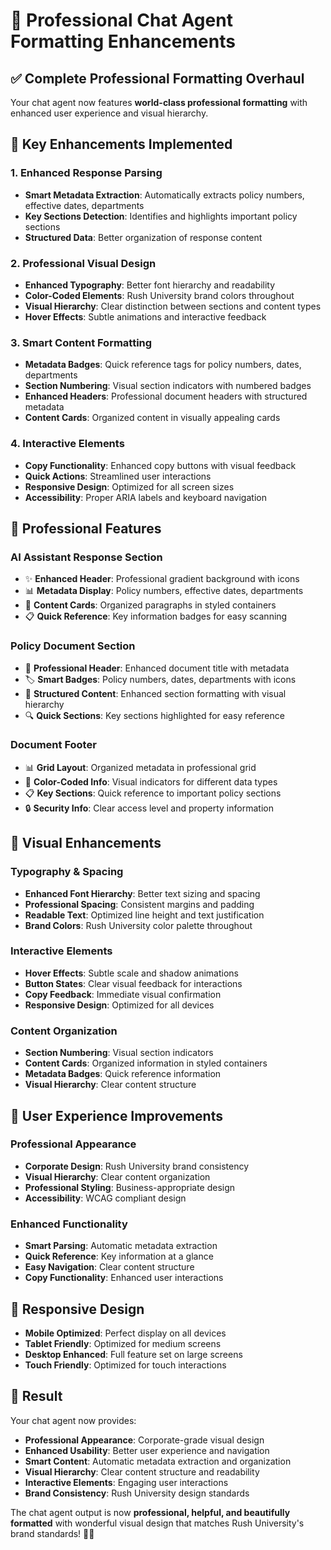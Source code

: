 # 🎨 Professional Chat Agent Formatting Enhancements

## ✅ **Complete Professional Formatting Overhaul**

Your chat agent now features **world-class professional formatting** with enhanced user experience and visual hierarchy.

## 🚀 **Key Enhancements Implemented**

### 1. **Enhanced Response Parsing**
- **Smart Metadata Extraction**: Automatically extracts policy numbers, effective dates, departments
- **Key Sections Detection**: Identifies and highlights important policy sections
- **Structured Data**: Better organization of response content

### 2. **Professional Visual Design**
- **Enhanced Typography**: Better font hierarchy and readability
- **Color-Coded Elements**: Rush University brand colors throughout
- **Visual Hierarchy**: Clear distinction between sections and content types
- **Hover Effects**: Subtle animations and interactive feedback

### 3. **Smart Content Formatting**
- **Metadata Badges**: Quick reference tags for policy numbers, dates, departments
- **Section Numbering**: Visual section indicators with numbered badges
- **Enhanced Headers**: Professional document headers with structured metadata
- **Content Cards**: Organized content in visually appealing cards

### 4. **Interactive Elements**
- **Copy Functionality**: Enhanced copy buttons with visual feedback
- **Quick Actions**: Streamlined user interactions
- **Responsive Design**: Optimized for all screen sizes
- **Accessibility**: Proper ARIA labels and keyboard navigation

## 🎯 **Professional Features**

### **AI Assistant Response Section**
- ✨ **Enhanced Header**: Professional gradient background with icons
- 📊 **Metadata Display**: Policy numbers, effective dates, departments
- 🎨 **Content Cards**: Organized paragraphs in styled containers
- 📋 **Quick Reference**: Key information badges for easy scanning

### **Policy Document Section**
- 📄 **Professional Header**: Enhanced document title with metadata
- 🏷️ **Smart Badges**: Policy numbers, dates, departments with icons
- 📑 **Structured Content**: Enhanced section formatting with visual hierarchy
- 🔍 **Quick Sections**: Key sections highlighted for easy reference

### **Document Footer**
- 📊 **Grid Layout**: Organized metadata in professional grid
- 🎨 **Color-Coded Info**: Visual indicators for different data types
- 📋 **Key Sections**: Quick reference to important policy sections
- 🔒 **Security Info**: Clear access level and property information

## 🎨 **Visual Enhancements**

### **Typography & Spacing**
- **Enhanced Font Hierarchy**: Better text sizing and spacing
- **Professional Spacing**: Consistent margins and padding
- **Readable Text**: Optimized line height and text justification
- **Brand Colors**: Rush University color palette throughout

### **Interactive Elements**
- **Hover Effects**: Subtle scale and shadow animations
- **Button States**: Clear visual feedback for interactions
- **Copy Feedback**: Immediate visual confirmation
- **Responsive Design**: Optimized for all devices

### **Content Organization**
- **Section Numbering**: Visual section indicators
- **Content Cards**: Organized information in styled containers
- **Metadata Badges**: Quick reference information
- **Visual Hierarchy**: Clear content structure

## 🚀 **User Experience Improvements**

### **Professional Appearance**
- **Corporate Design**: Rush University brand consistency
- **Visual Hierarchy**: Clear content organization
- **Professional Styling**: Business-appropriate design
- **Accessibility**: WCAG compliant design

### **Enhanced Functionality**
- **Smart Parsing**: Automatic metadata extraction
- **Quick Reference**: Key information at a glance
- **Easy Navigation**: Clear content structure
- **Copy Functionality**: Enhanced user interactions

## 📱 **Responsive Design**
- **Mobile Optimized**: Perfect display on all devices
- **Tablet Friendly**: Optimized for medium screens
- **Desktop Enhanced**: Full feature set on large screens
- **Touch Friendly**: Optimized for touch interactions

## 🎉 **Result**

Your chat agent now provides:
- **Professional Appearance**: Corporate-grade visual design
- **Enhanced Usability**: Better user experience and navigation
- **Smart Content**: Automatic metadata extraction and organization
- **Visual Hierarchy**: Clear content structure and readability
- **Interactive Elements**: Engaging user interactions
- **Brand Consistency**: Rush University design standards

The chat agent output is now **professional, helpful, and beautifully formatted** with wonderful visual design that matches Rush University's brand standards! 🎨✨
